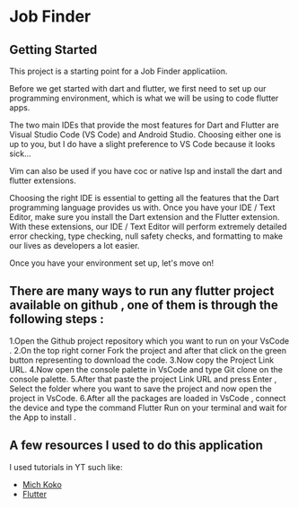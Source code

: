 # Job Finder



## Getting Started

This project is a starting point for a Job Finder applicatiion.

Before we get started with dart and flutter, we first need to set up our programming environment, which is what we will be using to code flutter apps.

The two main IDEs that provide the most features for Dart and Flutter are Visual Studio Code (VS Code) and Android Studio. Choosing either one is up to you, but I do have a slight preference to VS Code because it looks sick...

Vim can also be used if you have coc or native lsp and install the dart and flutter extensions.

Choosing the right IDE is essential to getting all the features that the Dart programming language provides us with. Once you have your IDE / Text Editor, make sure you install the Dart extension and the Flutter extension. With these extensions, our IDE / Text Editor will perform extremely detailed error checking, type checking, null safety checks, and formatting to make our lives as developers a lot easier.

Once you have your environment set up, let's move on!

## There are many ways to run any flutter project available on github , one of them is through the following steps :

1.Open the Github project repository which you want to run on your VsCode .
2.On the top right corner Fork the project and after that click on the green button representing to download the code.
3.Now copy the Project Link URL.
4.Now open the console palette in VsCode and type Git clone on the console palette.
5.After that paste the project Link URL and press Enter , Select the folder where you want to save the project and now open the project in VsCode.
6.After all the packages are loaded in VsCode , connect the device and type the command Flutter Run on your terminal and wait for the App to install .

## A few resources I used to do this application

I used tutorials in YT such like:

- [Mich Koko](https://www.youtube.com/@createdbykoko)
- [Flutter](https://www.youtube.com/@flutterdev)
